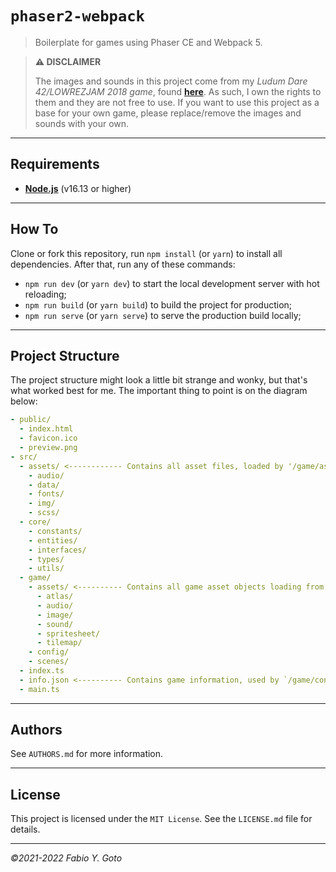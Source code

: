 # `phaser2-webpack`

> Boilerplate for games using Phaser CE and Webpack 5.

> **:warning: DISCLAIMER**
> 
> The images and sounds in this project come from my _Ludum Dare 42/LOWREZJAM 
> 2018 game_, found [**here**](https://github.com/yuigoto/ludumdare-42). As 
> such, I own the rights to them and they are not free to use. If you want to 
> use this project as a base for your own game, please replace/remove the 
> images and sounds with your own.

---

## Requirements

- [**Node.js**](https://nodejs.org/en/) (v16.13 or higher)	

---

## How To

Clone or fork this repository, run `npm install` (or `yarn`) to install all 
dependencies. After that, run any of these commands:

- `npm run dev` (or `yarn dev`) to start the local development server with hot 
  reloading;
- `npm run build` (or `yarn build`) to build the project for production;
- `npm run serve` (or `yarn serve`) to serve the production build locally;

---

## Project Structure

The project structure might look a little bit strange and wonky, but that's what 
worked best for me. The important thing to point is on the diagram below:

```yaml
- public/
  - index.html
  - favicon.ico
  - preview.png
- src/
  - assets/ <------------ Contains all asset files, loaded by '/game/assets'
    - audio/
    - data/
    - fonts/
    - img/
    - scss/
  - core/
    - constants/
    - entities/
    - interfaces/
    - types/
    - utils/
  - game/
    - assets/ <---------- Contains all game asset objects loading from `/assets`
      - atlas/
      - audio/
      - image/
      - sound/
      - spritesheet/
      - tilemap/
    - config/
    - scenes/
  - index.ts
  - info.json <---------- Contains game information, used by `/game/config`
  - main.ts
```

---

## Authors

See `AUTHORS.md` for more information.

---

## License

This project is licensed under the `MIT License`. See the `LICENSE.md` file for details.

---

_&copy;2021-2022 Fabio Y. Goto_
